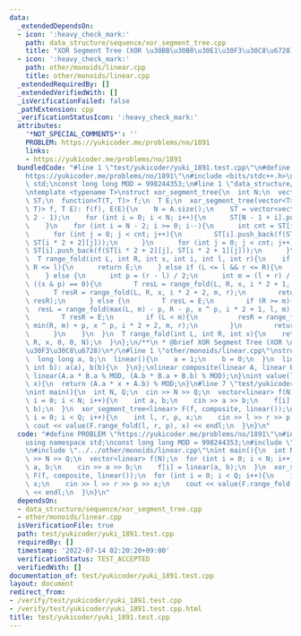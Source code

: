 ```yaml
---
data:
  _extendedDependsOn:
  - icon: ':heavy_check_mark:'
    path: data_structure/sequence/xor_segment_tree.cpp
    title: "XOR Segment Tree (XOR \u30BB\u30B0\u30E1\u30F3\u30C8\u6728)"
  - icon: ':heavy_check_mark:'
    path: other/monoids/linear.cpp
    title: other/monoids/linear.cpp
  _extendedRequiredBy: []
  _extendedVerifiedWith: []
  _isVerificationFailed: false
  _pathExtension: cpp
  _verificationStatusIcon: ':heavy_check_mark:'
  attributes:
    '*NOT_SPECIAL_COMMENTS*': ''
    PROBLEM: https://yukicoder.me/problems/no/1891
    links:
    - https://yukicoder.me/problems/no/1891
  bundledCode: "#line 1 \"test/yukicoder/yuki_1891.test.cpp\"\n#define PROBLEM \"\
    https://yukicoder.me/problems/no/1891\"\n#include <bits/stdc++.h>\nusing namespace\
    \ std;\nconst long long MOD = 998244353;\n#line 1 \"data_structure/sequence/xor_segment_tree.cpp\"\
    \ntemplate <typename T>\nstruct xor_segment_tree{\n  int N;\n  vector<vector<T>>\
    \ ST;\n  function<T(T, T)> f;\n  T E;\n  xor_segment_tree(vector<T> &A, function<T(T,\
    \ T)> f, T E): f(f), E(E){\n    N = A.size();\n    ST = vector<vector<T>>(N *\
    \ 2 - 1);\n    for (int i = 0; i < N; i++){\n      ST[N - 1 + i].push_back(A[i]);\n\
    \    }\n    for (int i = N - 2; i >= 0; i--){\n      int cnt = ST[i * 2 + 1].size();\n\
    \      for (int j = 0; j < cnt; j++){\n        ST[i].push_back(f(ST[i * 2 + 1][j],\
    \ ST[i * 2 + 2][j]));\n      }\n      for (int j = 0; j < cnt; j++){\n       \
    \ ST[i].push_back(f(ST[i * 2 + 2][j], ST[i * 2 + 1][j]));\n      }\n    }\n  }\n\
    \  T range_fold(int L, int R, int x, int i, int l, int r){\n    if (r <= L ||\
    \ R <= l){\n      return E;\n    } else if (L <= l && r <= R){\n      return ST[i][x];\n\
    \    } else {\n      int p = (r - l) / 2;\n      int m = (l + r) / 2;\n      if\
    \ ((x & p) == 0){\n        T resL = range_fold(L, R, x, i * 2 + 1, l, m);\n  \
    \      T resR = range_fold(L, R, x, i * 2 + 2, m, r);\n        return f(resL,\
    \ resR);\n      } else {\n        T resL = E;\n        if (R >= m){\n        \
    \  resL = range_fold(max(L, m) - p, R - p, x ^ p, i * 2 + 1, l, m);\n        }\n\
    \        T resR = E;\n        if (L < m){\n          resR = range_fold(L + p,\
    \ min(R, m) + p, x ^ p, i * 2 + 2, m, r);\n        }\n        return f(resR, resL);\n\
    \      }\n    }\n  }\n  T range_fold(int L, int R, int x){\n    return range_fold(L,\
    \ R, x, 0, 0, N);\n  }\n};\n/**\n * @brief XOR Segment Tree (XOR \u30BB\u30B0\u30E1\
    \u30F3\u30C8\u6728)\n*/\n#line 1 \"other/monoids/linear.cpp\"\nstruct linear{\n\
    \  long long a, b;\n  linear(){\n    a = 1;\n    b = 0;\n  }\n  linear(int a,\
    \ int b): a(a), b(b){\n  }\n};\nlinear composite(linear A, linear B){\n  return\
    \ linear(A.a * B.a % MOD, (A.b * B.a + B.b) % MOD);\n}\nint value(linear A, int\
    \ x){\n  return (A.a * x + A.b) % MOD;\n}\n#line 7 \"test/yukicoder/yuki_1891.test.cpp\"\
    \nint main(){\n  int N, Q;\n  cin >> N >> Q;\n  vector<linear> f(N);\n  for (int\
    \ i = 0; i < N; i++){\n    int a, b;\n    cin >> a >> b;\n    f[i] = linear(a,\
    \ b);\n  }\n  xor_segment_tree<linear> F(f, composite, linear());\n  for (int\
    \ i = 0; i < Q; i++){\n    int l, r, p, x;\n    cin >> l >> r >> p >> x;\n   \
    \ cout << value(F.range_fold(l, r, p), x) << endl;\n  }\n}\n"
  code: "#define PROBLEM \"https://yukicoder.me/problems/no/1891\"\n#include <bits/stdc++.h>\n\
    using namespace std;\nconst long long MOD = 998244353;\n#include \"../../data_structure/sequence/xor_segment_tree.cpp\"\
    \n#include \"../../other/monoids/linear.cpp\"\nint main(){\n  int N, Q;\n  cin\
    \ >> N >> Q;\n  vector<linear> f(N);\n  for (int i = 0; i < N; i++){\n    int\
    \ a, b;\n    cin >> a >> b;\n    f[i] = linear(a, b);\n  }\n  xor_segment_tree<linear>\
    \ F(f, composite, linear());\n  for (int i = 0; i < Q; i++){\n    int l, r, p,\
    \ x;\n    cin >> l >> r >> p >> x;\n    cout << value(F.range_fold(l, r, p), x)\
    \ << endl;\n  }\n}\n"
  dependsOn:
  - data_structure/sequence/xor_segment_tree.cpp
  - other/monoids/linear.cpp
  isVerificationFile: true
  path: test/yukicoder/yuki_1891.test.cpp
  requiredBy: []
  timestamp: '2022-07-14 02:20:20+09:00'
  verificationStatus: TEST_ACCEPTED
  verifiedWith: []
documentation_of: test/yukicoder/yuki_1891.test.cpp
layout: document
redirect_from:
- /verify/test/yukicoder/yuki_1891.test.cpp
- /verify/test/yukicoder/yuki_1891.test.cpp.html
title: test/yukicoder/yuki_1891.test.cpp
---
```

